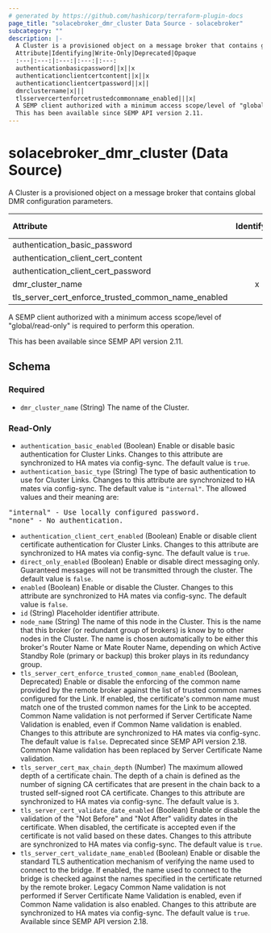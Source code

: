 ```yaml
---
# generated by https://github.com/hashicorp/terraform-plugin-docs
page_title: "solacebroker_dmr_cluster Data Source - solacebroker"
subcategory: ""
description: |-
  A Cluster is a provisioned object on a message broker that contains global DMR configuration parameters.
  Attribute|Identifying|Write-Only|Deprecated|Opaque
  :---|:---:|:---:|:---:|:---:
  authenticationbasicpassword||x||x
  authenticationclientcertcontent||x||x
  authenticationclientcertpassword||x||
  dmrclustername|x|||
  tlsservercertenforcetrustedcommonname_enabled|||x|
  A SEMP client authorized with a minimum access scope/level of "global/read-only" is required to perform this operation.
  This has been available since SEMP API version 2.11.
---
```


# solacebroker_dmr_cluster (Data Source)

A Cluster is a provisioned object on a message broker that contains global DMR configuration parameters.


Attribute|Identifying|Write-Only|Deprecated|Opaque
:---|:---:|:---:|:---:|:---:
authentication_basic_password||x||x
authentication_client_cert_content||x||x
authentication_client_cert_password||x||
dmr_cluster_name|x|||
tls_server_cert_enforce_trusted_common_name_enabled|||x|



A SEMP client authorized with a minimum access scope/level of "global/read-only" is required to perform this operation.

This has been available since SEMP API version 2.11.



<!-- schema generated by tfplugindocs -->
## Schema

### Required

- `dmr_cluster_name` (String) The name of the Cluster.

### Read-Only

- `authentication_basic_enabled` (Boolean) Enable or disable basic authentication for Cluster Links. Changes to this attribute are synchronized to HA mates via config-sync. The default value is `true`.
- `authentication_basic_type` (String) The type of basic authentication to use for Cluster Links. Changes to this attribute are synchronized to HA mates via config-sync. The default value is `"internal"`. The allowed values and their meaning are:

<pre>
"internal" - Use locally configured password.
"none" - No authentication.
</pre>
- `authentication_client_cert_enabled` (Boolean) Enable or disable client certificate authentication for Cluster Links. Changes to this attribute are synchronized to HA mates via config-sync. The default value is `true`.
- `direct_only_enabled` (Boolean) Enable or disable direct messaging only. Guaranteed messages will not be transmitted through the cluster. The default value is `false`.
- `enabled` (Boolean) Enable or disable the Cluster. Changes to this attribute are synchronized to HA mates via config-sync. The default value is `false`.
- `id` (String) Placeholder identifier attribute.
- `node_name` (String) The name of this node in the Cluster. This is the name that this broker (or redundant group of brokers) is know by to other nodes in the Cluster. The name is chosen automatically to be either this broker's Router Name or Mate Router Name, depending on which Active Standby Role (primary or backup) this broker plays in its redundancy group.
- `tls_server_cert_enforce_trusted_common_name_enabled` (Boolean, Deprecated) Enable or disable the enforcing of the common name provided by the remote broker against the list of trusted common names configured for the Link. If enabled, the certificate's common name must match one of the trusted common names for the Link to be accepted. Common Name validation is not performed if Server Certificate Name Validation is enabled, even if Common Name validation is enabled. Changes to this attribute are synchronized to HA mates via config-sync. The default value is `false`. Deprecated since SEMP API version 2.18. Common Name validation has been replaced by Server Certificate Name validation.
- `tls_server_cert_max_chain_depth` (Number) The maximum allowed depth of a certificate chain. The depth of a chain is defined as the number of signing CA certificates that are present in the chain back to a trusted self-signed root CA certificate. Changes to this attribute are synchronized to HA mates via config-sync. The default value is `3`.
- `tls_server_cert_validate_date_enabled` (Boolean) Enable or disable the validation of the "Not Before" and "Not After" validity dates in the certificate. When disabled, the certificate is accepted even if the certificate is not valid based on these dates. Changes to this attribute are synchronized to HA mates via config-sync. The default value is `true`.
- `tls_server_cert_validate_name_enabled` (Boolean) Enable or disable the standard TLS authentication mechanism of verifying the name used to connect to the bridge. If enabled, the name used to connect to the bridge is checked against the names specified in the certificate returned by the remote broker. Legacy Common Name validation is not performed if Server Certificate Name Validation is enabled, even if Common Name validation is also enabled. Changes to this attribute are synchronized to HA mates via config-sync. The default value is `true`. Available since SEMP API version 2.18.
